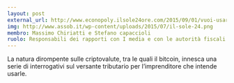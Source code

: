 ```yaml
---
layout: post
external_url: http://www.econopoly.ilsole24ore.com/2015/09/01/vuoi-usare-i-bitcoin-ecco-cosa-ne-pensa-il-fisco-in-italia-e-in-europa/?uuid=b4hM5iSm
img: http://www.assob.it/wp-content/uploads/2015/07/il-sole-24.png
membro: Massimo Chiriatti e Stefano capaccioli
ruolo: Responsabili dei rapporti con I media e con le autorità fiscali
---
```


La natura dirompente sulle criptovalute, tra le quali il bitcoin, innesca una serie di interrogativi sul versante tributario per l’imprenditore che intende usarle.

